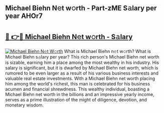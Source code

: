 ## Michael Biehn N𝚎t w𝚘rth - Part-zME S𝚊lary per year AHOr7

# <h2><a href="http://gc37zw1.nevu.top/?p=Michael+Biehn">🔗 👉🔴 Michael Biehn N𝚎t w𝚘rth - S𝚊lary</a></h2>

[![Michael Biehn N𝚎t W𝚘rth](https://i.imgur.com/Oavwk0R.jpeg)](http://gc37zw1.nevu.top/?p=Michael+Biehn)
What is Michael Biehn n𝚎t w𝚘rth? What is Michael Biehn s𝚊lary per year?
This rich person's Michael Biehn net worth is sizable, earning him a place among the most wealthy in his industry. His salary is significant, but it is dwarfed by Michael Biehn net worth, which is rumored to be even larger as a result of his various business interests and valuable real estate investments. With a Michael Biehn net worth placing him among the world's richest, this man is celebrated for his business acumen and financial shrewdness. This wealthy individual, boasting a Michael Biehn net worth in the billions and an impressive yearly income, serves as a prime illustration of the might of diligence, devotion, and monetary wisdom.
